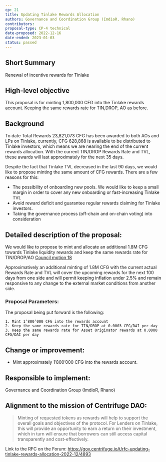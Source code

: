 ```yaml
---
cp: 21
title: Updating Tinlake Rewards Allocation
authors: Governance and Coordination Group (ImdioR, Rhano)
contributors:
proposal-type: CP-4 technical
date-proposed: 2022-12-16
date-ended: 2023-01-03
status: passed
---
```


## Short Summary
Renewal of incentive rewards for Tinlake

## High-level objective
This proposal is for minting 1,800,000 CFG into the Tinlake rewards account. Keeping the same rewards rate for TIN,DROP, AO as before.

## Background
To date Total Rewards 23,821,073 CFG has been awarded to both AOs and LPs on Tinlake, currently, CFG 628,868 is available to be distributed to Tinlake investors, which means we are nearing the end of the current rewards allocation. With the current TIN/DROP Rewards Rate and TVL, these awards will last approximately for the next 35 days.

Despite the fact that Tinlake TVL decreased in the last 90 days, we would like to propose minting the same amount of CFG rewards. There are a few reasons for this:

* The possibility of onboarding new pools. We would like to keep a small margin in order to cover any new onboarding or fast-increasing Tinlake TVL
* Avoid reward deficit and guarantee regular rewards claiming for Tinlake investors. 
* Taking the governance process (off-chain and on-chain voting) into consideration

## Detailed description of the proposal:

We would like to propose to mint and allocate an additional 1.8M CFG towards Tinlake liquidity rewards and keep the same rewards rate for TIN/DROP/AO [Council motion 18](https://gov.centrifuge.io/t/council-motion-18-tinlake-lp-rewards-restructuring-july-2022/4400)

Approximatively an additional minting of 1.8M CFG with the current actual Rewards Rate and TVL will cover the upcoming rewards for the next 100 days from one side and will permit keeping inflation under 2.5% and remain responsive to any change to the external market conditions from another side.

### Proposal Parameters:
The proposal being put forward is the following:
```
1. Mint 1’800’000 CFG into the rewards account
2. Keep the same rewards rate for TIN/DROP at 0.0003 CFG/DAI per day
3. Keep the same rewards rate for Asset Originator rewards at 0.0000 CFG/DAI per day
```

## Change or improvement:
* Mint approximately 1’800’000 CFG into the rewards account.
  
## Responsible to implement: 
Governance and Coordination Group (ImdioR, Rhano)

## Alignment to the mission of Centrifuge DAO:

>Minting of requested tokens as rewards will help to support the overall goals and objectives of the protocol. For Lenders on Tinlake, this will provide an opportunity to earn a return on their investment, which in turn will ensure that borrowers can still access capital transparently and cost-effectively.

Link to the RFC on the Forum: https://gov.centrifuge.io/t/rfc-updating-tinlake-rewards-allocation-2022-12/4893
